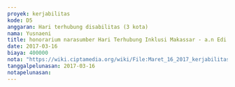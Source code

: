 ```yaml
---
proyek: kerjabilitas
kode: D5
anggaran: Hari terhubung disabilitas (3 kota)
nama: Yusnaeni
title: honorarium narasumber Hari Terhubung Inklusi Makassar - a.n Edi Agung
date: 2017-03-16
biaya: 400000
nota: "https://wiki.ciptamedia.org/wiki/File:Maret_16_2017_kerjabilitas_D5_narsum_1_neni923.jpg"
tanggalpelunasan: 2017-03-16
notapelunasan:
---
```

